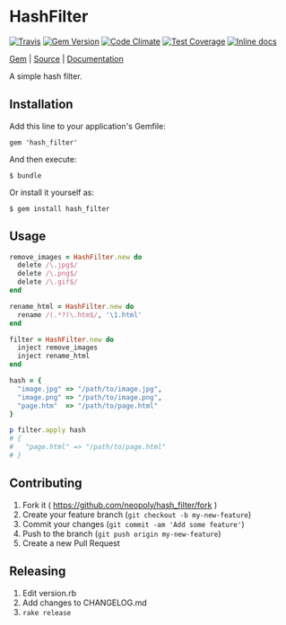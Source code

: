 [github]: https://github.com/neopoly/hash_filter
[doc]: http://rubydoc.info/github/neopoly/hash_filter/master/file/README.md
[gem]: https://rubygems.org/gems/hash_filter
[travis]: https://travis-ci.org/neopoly/hash_filter
[codeclimate]: https://codeclimate.com/github/neopoly/hash_filter
[inchpages]: https://inch-ci.org/github/neopoly/hash_filter

# HashFilter

[![Travis](https://img.shields.io/travis/neopoly/hash_filter.svg?branch=master)][travis]
[![Gem Version](https://img.shields.io/gem/v/hash_filter.svg)][gem]
[![Code Climate](https://img.shields.io/codeclimate/github/neopoly/hash_filter.svg)][codeclimate]
[![Test Coverage](https://codeclimate.com/github/neopoly/hash_filter/badges/coverage.svg)][codeclimate]
[![Inline docs](https://inch-ci.org/github/neopoly/hash_filter.svg?branch=master&style=flat)][inchpages]

[Gem][gem] |
[Source][github] |
[Documentation][doc]

A simple hash filter.

## Installation

Add this line to your application's Gemfile:

    gem 'hash_filter'

And then execute:

    $ bundle

Or install it yourself as:

    $ gem install hash_filter

## Usage

```ruby
remove_images = HashFilter.new do
  delete /\.jpg$/
  delete /\.png$/
  delete /\.gif$/
end

rename_html = HashFilter.new do
  rename /(.*?)\.htm$/, '\1.html'
end

filter = HashFilter.new do
  inject remove_images
  inject rename_html
end

hash = {
  "image.jpg" => "/path/to/image.jpg",
  "image.png" => "/path/to/image.png",
  "page.htm"  => "/path/to/page.html"
}

p filter.apply hash
# {
#   "page.html" => "/path/to/page.html"
# }
```

## Contributing

1. Fork it ( https://github.com/neopoly/hash_filter/fork )
2. Create your feature branch (`git checkout -b my-new-feature`)
3. Commit your changes (`git commit -am 'Add some feature'`)
4. Push to the branch (`git push origin my-new-feature`)
5. Create a new Pull Request

## Releasing

1. Edit version.rb
2. Add changes to CHANGELOG.md
3. `rake release`
